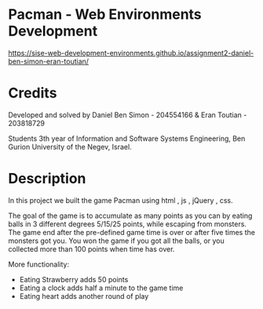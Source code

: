 # Pacman - Web Environments Development

 https://sise-web-development-environments.github.io/assignment2-daniel-ben-simon-eran-toutian/

# Credits
Developed and solved by Daniel Ben Simon - 204554166 & Eran Toutian - 203818729

Students 3th year of Information and Software Systems Engineering, Ben Gurion University of the Negev, Israel.

# Description
In this project we built the game Pacman using html , js , jQuery , css.

The goal of the game is to accumulate as many points as you can by eating balls in 3 different degrees 5/15/25 points,
while escaping from monsters.
The game end after the pre-defined game time is over or after five times the monsters got you.
You won the game if you got all the balls, or you collected more than 100 points when time has over.

More functionality:
- Eating Strawberry adds 50 points
- Eating a clock adds half a minute to the game time
- Eating heart adds another round of play
